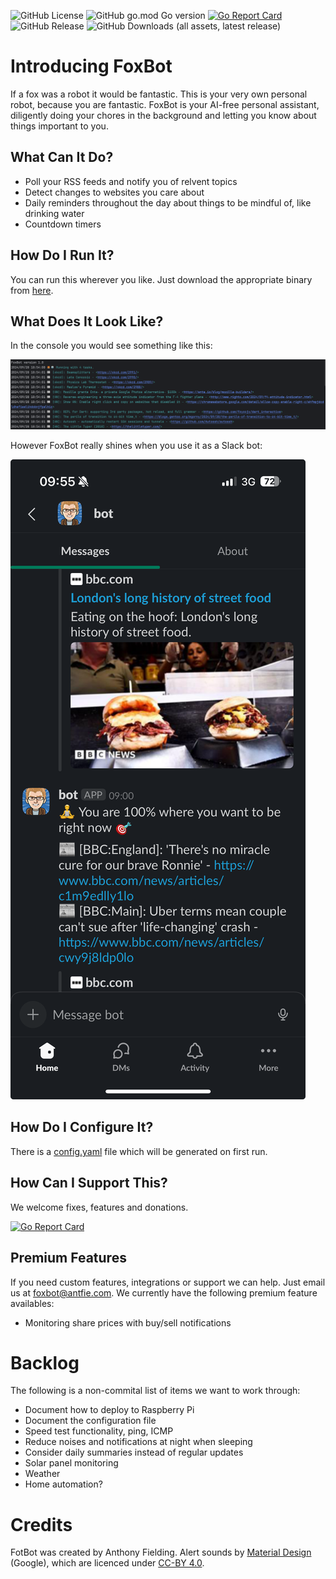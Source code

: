 ![GitHub License](https://img.shields.io/github/license/antfie/FoxBot)
![GitHub go.mod Go version](https://img.shields.io/github/go-mod/go-version/antfie/FoxBot)
[![Go Report Card](https://goreportcard.com/badge/github.com/antfie/FoxBot)](https://goreportcard.com/report/github.com/antfie/FoxBot)
![GitHub Release](https://img.shields.io/github/v/release/antfie/FoxBot)
![GitHub Downloads (all assets, latest release)](https://img.shields.io/github/downloads/antfie/FoxBot/latest/total)

# Introducing FoxBot

If a fox was a robot it would be fantastic. This is your very own personal robot, because you are fantastic. FoxBot is your AI-free personal assistant, diligently doing your chores in the background and letting you know about things important to you.

## What Can It Do?

* Poll your RSS feeds and notify you of relvent topics
* Detect changes to websites you care about
* Daily reminders throughout the day about things to be mindful of, like drinking water
* Countdown timers

## How Do I Run It?

You can run this wherever you like. Just download the appropriate binary from [here](https://github.com/antfie/FoxBot/releases/latest).

## What Does It Look Like?

In the console you would see something like this:

![console.png](docs/images/console.png)

However FoxBot really shines when you use it as a Slack bot:

![slack.png](docs/images/slack.png)

## How Do I Configure It?

There is a [config.yaml](https://github.com/antfie/FoxBot/blob/main/config.yaml) file which will be generated on first run.

## How Can I Support This?

We welcome fixes, features and donations.

[![Go Report Card](https://cdn.buymeacoffee.com/buttons/v2/default-yellow.png)](https://buymeacoffee.com/antfie)

## Premium Features

If you need custom features, integrations or support we can help. Just email us at foxbot@antfie.com. We currently have the following premium feature availables:

- Monitoring share prices with buy/sell notifications

# Backlog

The following is a non-commital list of items we want to work through:

- Document how to deploy to Raspberry Pi
- Document the configuration file
- Speed test functionality, ping, ICMP
- Reduce noises and notifications at night when sleeping
- Consider daily summaries instead of regular updates
- Solar panel monitoring
- Weather
- Home automation?

# Credits

FotBot was created by Anthony Fielding. Alert sounds by [Material Design](https://m2.material.io/design/sound/sound-resources.html) (Google), which are licenced under [CC-BY 4.0](https://creativecommons.org/licenses/by/4.0/legalcode).
